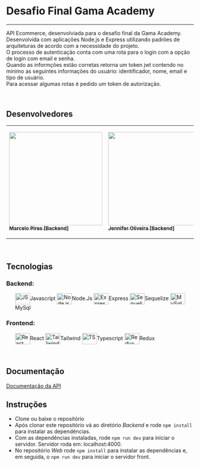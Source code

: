 # Desafio Final Gama Academy

<hr> 
    
API Ecommerce, desenvolviada para o desafio final da Gama Academy.<br>
Desenvolvida com aplicações Node.js e Express utilizando padrões de arquiteturas de acordo com a necessidade do projeto.<br>
O processo de autenticação conta com uma rota para o login com a opção de login com email e
senha.<br>
Quando as informções estão corretas retorna um token jwt contendo no mínimo as seguintes informações do usuário: identificador, nome, email e tipo de usuário.<br>
Para acessar algumas rotas é pedido um token de autorização.<br>

<br>
    



<section class="devs">
  <h2> Desenvolvedores </h2>

<table>
    <tr>
        <td align=”center”>
            <a href="https://github.com/marcelowkr2">
                <img src="https://avatars.githubusercontent.com/u/119169432?v=4" width="250px">
                    <sub>
                        <b> Marcelo Pires [Backend] </b>
                    </sub>
            </a>
        </td>

<td align=”center”>
            <a href="https://github.com/JenniferOSF">
                <img src="https://avatars.githubusercontent.com/u/104332662?v=4" width="250px">
                    <sub>
                        <b> Jennifer Oliveira [Backend] </b>
                    </sub>
            </a>
        </td>
        <td align=”center”>
            <a href="https://github.com/FabioDinizMoura">
                <img src="https://avatars.githubusercontent.com/u/122230967?v=4" width="280px">
                    <sub>
                        <b> Fábio Diniz [Beckend] </b>
                    </sub>
            </a>
        </td>
<td align=”center”>
            <a href="https://github.com/FMascena">
                <img src="https://avatars.githubusercontent.com/u/119469019?v=4" width="280px">
                    <sub>
                        <b> Felipe Mascena [Frontend] </b>
                    </sub>
            </a>
        </td>


</table>
</br>
</section>

<section class="tecnologias">
    <h2> Tecnologias </h2>
    <h3>Backend:</h3>
<ul>
   <img align="center" alt="JS" height="30" width="40" src="https://cdn.jsdelivr.net/gh/devicons/devicon/icons/javascript/javascript-original.svg">Javascript
   <img align="center" alt="Node.js" height="30" width="40" src="https://cdn.jsdelivr.net/gh/devicons/devicon/icons/nodejs/nodejs-original.svg">Node.Js
   <img align="center" alt="Express" height="30" width="40" src="https://cdn.jsdelivr.net/gh/devicons/devicon/icons/express/express-original-wordmark.svg">Express
   <img align="center" alt="Sequelize" height="30" width="40" src="https://cdn.jsdelivr.net/gh/devicons/devicon/icons/sequelize/sequelize-original.svg">Sequelize
   <img align="center" alt="MySql" height="30" width="40" src="https://cdn.jsdelivr.net/gh/devicons/devicon/icons/mysql/mysql-original.svg">MySql
</ul>

<h3>Frontend:</h3>
<ul>
    <img align="center" alt="React" height="30" width="40" src="https://cdn.jsdelivr.net/gh/devicons/devicon/icons/react/react-original.svg">React
    <img align="center" alt="Tailwind" height="30" width="40" src="https://cdn.jsdelivr.net/gh/devicons/devicon/icons/tailwindcss/tailwindcss-original-wordmark.svg">Tailwind
    <img align="center" alt="TS" height="30" width="40" src="https://cdn.jsdelivr.net/gh/devicons/devicon/icons/typescript/typescript-original.svg">Typescript
    <img align="center" alt="Redux" height="30" width="40" src="https://cdn.jsdelivr.net/gh/devicons/devicon/icons/redux/redux-original.svg">Redux
</ul>
    

</section>
</br>

<section class="Documentação">

## Documentação
<p> <a href="https://documenter.postman.com/preview/25858603-3046d444-b348-4cc7-8682-5ff3c00a8b6a?environment=&versionTag=latest&apiName=CURRENT&version=latest&documentationLayout=classic-double-column&documentationTheme=light&logo=https://res.cloudinary.com/postman/image/upload/t_team_logo/v1/team/anonymous_team&logoDark=https://res.cloudinary.com/postman/image/upload/t_team_logo/v1/team/anonymous_team&right-sidebar=303030&top-bar=FFFFFF&highlight=FF6C37&right-sidebar-dark=303030&top-bar-dark=212121&highlight-dark=FF6C37#fd836a1b-303d-4c9e-be5d-12651ddff0f8"> Documentação da API </a></p>


</section>



<section class="Instruções">

## Instruções

- Clone ou baixe o repositório
- Após clonar este repositório vá ao diretório *Backend* e rode `npm install` para instalar as dependências.
- Com as dependências instaladas, rode `npm run dev` para iniciar o servidor. Servidor roda em: localhost:4000.
- No repositório *Web* rode `npm install` para instalar as dependências e, em seguida, o `npm run dev` para iniciar o servidor front.   
</section>


